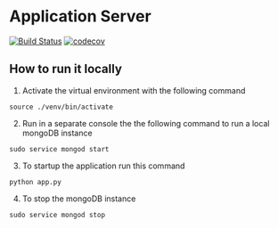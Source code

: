 # Application Server


[![Build Status](https://travis-ci.org/taller2-2c2018/applicationServer.svg?branch=master)](https://travis-ci.org/taller2-2c2018/applicationServer)
[![codecov](https://codecov.io/gh/taller2-2c2018/applicationServer/branch/master/graph/badge.svg)](https://codecov.io/gh/taller2-2c2018/applicationServer)


## How to run it locally

1. Activate the virtual environment with the following command
```
source ./venv/bin/activate
```

2. Run in a separate console the the following command to run a local mongoDB instance
```
sudo service mongod start
```

3. To startup the application run this command
```
python app.py
```

4. To stop the mongoDB instance
```
sudo service mongod stop
```